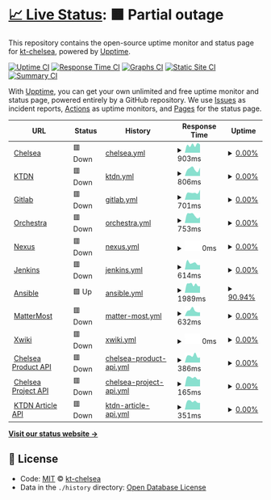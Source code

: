 # [📈 Live Status](https://kt-chelsea.github.io/status/): <!--live status--> **🟧 Partial outage**

This repository contains the open-source uptime monitor and status page for [kt-chelsea](https://kt-chelsea.github.io/status/), powered by [Upptime](https://github.com/upptime/upptime).

[![Uptime CI](https://github.com/koj-co/upptime/workflows/Uptime%20CI/badge.svg)](https://github.com/koj-co/upptime/actions?query=workflow%3A%22Uptime+CI%22)
[![Response Time CI](https://github.com/koj-co/upptime/workflows/Response%20Time%20CI/badge.svg)](https://github.com/koj-co/upptime/actions?query=workflow%3A%22Response+Time+CI%22)
[![Graphs CI](https://github.com/koj-co/upptime/workflows/Graphs%20CI/badge.svg)](https://github.com/koj-co/upptime/actions?query=workflow%3A%22Graphs+CI%22)
[![Static Site CI](https://github.com/koj-co/upptime/workflows/Static%20Site%20CI/badge.svg)](https://github.com/koj-co/upptime/actions?query=workflow%3A%22Static+Site+CI%22)
[![Summary CI](https://github.com/koj-co/upptime/workflows/Summary%20CI/badge.svg)](https://github.com/koj-co/upptime/actions?query=workflow%3A%22Summary+CI%22)

With [Upptime](https://upptime.js.org), you can get your own unlimited and free uptime monitor and status page, powered entirely by a GitHub repository. We use [Issues](https://github.com/kt-chelsea/status/issues) as incident reports, [Actions](https://github.com/kt-chelsea/status/actions) as uptime monitors, and [Pages](https://kt-chelsea.github.io/status/) for the status page.

<!--start: status pages-->
<!-- This summary is generated by Upptime (https://github.com/upptime/upptime) -->
<!-- Do not edit this manually, your changes will be overwritten -->
<!-- prettier-ignore -->
| URL | Status | History | Response Time | Uptime |
| --- | ------ | ------- | ------------- | ------ |
| <img alt="" src="https://favicons.githubusercontent.com/chelsea.kt.co.kr" height="13"> [Chelsea](http://chelsea.kt.co.kr) | 🟥 Down | [chelsea.yml](https://github.com/kt-chelsea/status/commits/HEAD/history/chelsea.yml) | <details><summary><img alt="Response time graph" src="./graphs/chelsea/response-time-week.png" height="20"> 903ms</summary><br><a href="https://kt-chelsea.github.io/status/history/chelsea"><img alt="Response time 721" src="https://img.shields.io/endpoint?url=https%3A%2F%2Fraw.githubusercontent.com%2Fkt-chelsea%2Fstatus%2FHEAD%2Fapi%2Fchelsea%2Fresponse-time.json"></a><br><a href="https://kt-chelsea.github.io/status/history/chelsea"><img alt="24-hour response time 950" src="https://img.shields.io/endpoint?url=https%3A%2F%2Fraw.githubusercontent.com%2Fkt-chelsea%2Fstatus%2FHEAD%2Fapi%2Fchelsea%2Fresponse-time-day.json"></a><br><a href="https://kt-chelsea.github.io/status/history/chelsea"><img alt="7-day response time 903" src="https://img.shields.io/endpoint?url=https%3A%2F%2Fraw.githubusercontent.com%2Fkt-chelsea%2Fstatus%2FHEAD%2Fapi%2Fchelsea%2Fresponse-time-week.json"></a><br><a href="https://kt-chelsea.github.io/status/history/chelsea"><img alt="30-day response time 740" src="https://img.shields.io/endpoint?url=https%3A%2F%2Fraw.githubusercontent.com%2Fkt-chelsea%2Fstatus%2FHEAD%2Fapi%2Fchelsea%2Fresponse-time-month.json"></a><br><a href="https://kt-chelsea.github.io/status/history/chelsea"><img alt="1-year response time 734" src="https://img.shields.io/endpoint?url=https%3A%2F%2Fraw.githubusercontent.com%2Fkt-chelsea%2Fstatus%2FHEAD%2Fapi%2Fchelsea%2Fresponse-time-year.json"></a></details> | <details><summary><a href="https://kt-chelsea.github.io/status/history/chelsea">0.00%</a></summary><a href="https://kt-chelsea.github.io/status/history/chelsea"><img alt="All-time uptime 92.31%" src="https://img.shields.io/endpoint?url=https%3A%2F%2Fraw.githubusercontent.com%2Fkt-chelsea%2Fstatus%2FHEAD%2Fapi%2Fchelsea%2Fuptime.json"></a><br><a href="https://kt-chelsea.github.io/status/history/chelsea"><img alt="24-hour uptime 0.00%" src="https://img.shields.io/endpoint?url=https%3A%2F%2Fraw.githubusercontent.com%2Fkt-chelsea%2Fstatus%2FHEAD%2Fapi%2Fchelsea%2Fuptime-day.json"></a><br><a href="https://kt-chelsea.github.io/status/history/chelsea"><img alt="7-day uptime 0.00%" src="https://img.shields.io/endpoint?url=https%3A%2F%2Fraw.githubusercontent.com%2Fkt-chelsea%2Fstatus%2FHEAD%2Fapi%2Fchelsea%2Fuptime-week.json"></a><br><a href="https://kt-chelsea.github.io/status/history/chelsea"><img alt="30-day uptime 1.38%" src="https://img.shields.io/endpoint?url=https%3A%2F%2Fraw.githubusercontent.com%2Fkt-chelsea%2Fstatus%2FHEAD%2Fapi%2Fchelsea%2Fuptime-month.json"></a><br><a href="https://kt-chelsea.github.io/status/history/chelsea"><img alt="1-year uptime 87.14%" src="https://img.shields.io/endpoint?url=https%3A%2F%2Fraw.githubusercontent.com%2Fkt-chelsea%2Fstatus%2FHEAD%2Fapi%2Fchelsea%2Fuptime-year.json"></a></details>
| <img alt="" src="https://favicons.githubusercontent.com/ktdn.chelsea.kt.co.kr" height="13"> [KTDN](http://ktdn.chelsea.kt.co.kr) | 🟥 Down | [ktdn.yml](https://github.com/kt-chelsea/status/commits/HEAD/history/ktdn.yml) | <details><summary><img alt="Response time graph" src="./graphs/ktdn/response-time-week.png" height="20"> 806ms</summary><br><a href="https://kt-chelsea.github.io/status/history/ktdn"><img alt="Response time 680" src="https://img.shields.io/endpoint?url=https%3A%2F%2Fraw.githubusercontent.com%2Fkt-chelsea%2Fstatus%2FHEAD%2Fapi%2Fktdn%2Fresponse-time.json"></a><br><a href="https://kt-chelsea.github.io/status/history/ktdn"><img alt="24-hour response time 961" src="https://img.shields.io/endpoint?url=https%3A%2F%2Fraw.githubusercontent.com%2Fkt-chelsea%2Fstatus%2FHEAD%2Fapi%2Fktdn%2Fresponse-time-day.json"></a><br><a href="https://kt-chelsea.github.io/status/history/ktdn"><img alt="7-day response time 806" src="https://img.shields.io/endpoint?url=https%3A%2F%2Fraw.githubusercontent.com%2Fkt-chelsea%2Fstatus%2FHEAD%2Fapi%2Fktdn%2Fresponse-time-week.json"></a><br><a href="https://kt-chelsea.github.io/status/history/ktdn"><img alt="30-day response time 731" src="https://img.shields.io/endpoint?url=https%3A%2F%2Fraw.githubusercontent.com%2Fkt-chelsea%2Fstatus%2FHEAD%2Fapi%2Fktdn%2Fresponse-time-month.json"></a><br><a href="https://kt-chelsea.github.io/status/history/ktdn"><img alt="1-year response time 695" src="https://img.shields.io/endpoint?url=https%3A%2F%2Fraw.githubusercontent.com%2Fkt-chelsea%2Fstatus%2FHEAD%2Fapi%2Fktdn%2Fresponse-time-year.json"></a></details> | <details><summary><a href="https://kt-chelsea.github.io/status/history/ktdn">0.00%</a></summary><a href="https://kt-chelsea.github.io/status/history/ktdn"><img alt="All-time uptime 62.40%" src="https://img.shields.io/endpoint?url=https%3A%2F%2Fraw.githubusercontent.com%2Fkt-chelsea%2Fstatus%2FHEAD%2Fapi%2Fktdn%2Fuptime.json"></a><br><a href="https://kt-chelsea.github.io/status/history/ktdn"><img alt="24-hour uptime 0.00%" src="https://img.shields.io/endpoint?url=https%3A%2F%2Fraw.githubusercontent.com%2Fkt-chelsea%2Fstatus%2FHEAD%2Fapi%2Fktdn%2Fuptime-day.json"></a><br><a href="https://kt-chelsea.github.io/status/history/ktdn"><img alt="7-day uptime 0.00%" src="https://img.shields.io/endpoint?url=https%3A%2F%2Fraw.githubusercontent.com%2Fkt-chelsea%2Fstatus%2FHEAD%2Fapi%2Fktdn%2Fuptime-week.json"></a><br><a href="https://kt-chelsea.github.io/status/history/ktdn"><img alt="30-day uptime 1.38%" src="https://img.shields.io/endpoint?url=https%3A%2F%2Fraw.githubusercontent.com%2Fkt-chelsea%2Fstatus%2FHEAD%2Fapi%2Fktdn%2Fuptime-month.json"></a><br><a href="https://kt-chelsea.github.io/status/history/ktdn"><img alt="1-year uptime 36.96%" src="https://img.shields.io/endpoint?url=https%3A%2F%2Fraw.githubusercontent.com%2Fkt-chelsea%2Fstatus%2FHEAD%2Fapi%2Fktdn%2Fuptime-year.json"></a></details>
| <img alt="" src="https://favicons.githubusercontent.com/scm.chelsea.kt.co.kr" height="13"> [Gitlab](http://scm.chelsea.kt.co.kr) | 🟥 Down | [gitlab.yml](https://github.com/kt-chelsea/status/commits/HEAD/history/gitlab.yml) | <details><summary><img alt="Response time graph" src="./graphs/gitlab/response-time-week.png" height="20"> 701ms</summary><br><a href="https://kt-chelsea.github.io/status/history/gitlab"><img alt="Response time 1040" src="https://img.shields.io/endpoint?url=https%3A%2F%2Fraw.githubusercontent.com%2Fkt-chelsea%2Fstatus%2FHEAD%2Fapi%2Fgitlab%2Fresponse-time.json"></a><br><a href="https://kt-chelsea.github.io/status/history/gitlab"><img alt="24-hour response time 969" src="https://img.shields.io/endpoint?url=https%3A%2F%2Fraw.githubusercontent.com%2Fkt-chelsea%2Fstatus%2FHEAD%2Fapi%2Fgitlab%2Fresponse-time-day.json"></a><br><a href="https://kt-chelsea.github.io/status/history/gitlab"><img alt="7-day response time 701" src="https://img.shields.io/endpoint?url=https%3A%2F%2Fraw.githubusercontent.com%2Fkt-chelsea%2Fstatus%2FHEAD%2Fapi%2Fgitlab%2Fresponse-time-week.json"></a><br><a href="https://kt-chelsea.github.io/status/history/gitlab"><img alt="30-day response time 640" src="https://img.shields.io/endpoint?url=https%3A%2F%2Fraw.githubusercontent.com%2Fkt-chelsea%2Fstatus%2FHEAD%2Fapi%2Fgitlab%2Fresponse-time-month.json"></a><br><a href="https://kt-chelsea.github.io/status/history/gitlab"><img alt="1-year response time 1049" src="https://img.shields.io/endpoint?url=https%3A%2F%2Fraw.githubusercontent.com%2Fkt-chelsea%2Fstatus%2FHEAD%2Fapi%2Fgitlab%2Fresponse-time-year.json"></a></details> | <details><summary><a href="https://kt-chelsea.github.io/status/history/gitlab">0.00%</a></summary><a href="https://kt-chelsea.github.io/status/history/gitlab"><img alt="All-time uptime 92.17%" src="https://img.shields.io/endpoint?url=https%3A%2F%2Fraw.githubusercontent.com%2Fkt-chelsea%2Fstatus%2FHEAD%2Fapi%2Fgitlab%2Fuptime.json"></a><br><a href="https://kt-chelsea.github.io/status/history/gitlab"><img alt="24-hour uptime 0.00%" src="https://img.shields.io/endpoint?url=https%3A%2F%2Fraw.githubusercontent.com%2Fkt-chelsea%2Fstatus%2FHEAD%2Fapi%2Fgitlab%2Fuptime-day.json"></a><br><a href="https://kt-chelsea.github.io/status/history/gitlab"><img alt="7-day uptime 0.00%" src="https://img.shields.io/endpoint?url=https%3A%2F%2Fraw.githubusercontent.com%2Fkt-chelsea%2Fstatus%2FHEAD%2Fapi%2Fgitlab%2Fuptime-week.json"></a><br><a href="https://kt-chelsea.github.io/status/history/gitlab"><img alt="30-day uptime 1.38%" src="https://img.shields.io/endpoint?url=https%3A%2F%2Fraw.githubusercontent.com%2Fkt-chelsea%2Fstatus%2FHEAD%2Fapi%2Fgitlab%2Fuptime-month.json"></a><br><a href="https://kt-chelsea.github.io/status/history/gitlab"><img alt="1-year uptime 86.92%" src="https://img.shields.io/endpoint?url=https%3A%2F%2Fraw.githubusercontent.com%2Fkt-chelsea%2Fstatus%2FHEAD%2Fapi%2Fgitlab%2Fuptime-year.json"></a></details>
| <img alt="" src="https://favicons.githubusercontent.com/issue.chelsea.kt.co.kr" height="13"> [Orchestra](http://issue.chelsea.kt.co.kr) | 🟥 Down | [orchestra.yml](https://github.com/kt-chelsea/status/commits/HEAD/history/orchestra.yml) | <details><summary><img alt="Response time graph" src="./graphs/orchestra/response-time-week.png" height="20"> 753ms</summary><br><a href="https://kt-chelsea.github.io/status/history/orchestra"><img alt="Response time 1895" src="https://img.shields.io/endpoint?url=https%3A%2F%2Fraw.githubusercontent.com%2Fkt-chelsea%2Fstatus%2FHEAD%2Fapi%2Forchestra%2Fresponse-time.json"></a><br><a href="https://kt-chelsea.github.io/status/history/orchestra"><img alt="24-hour response time 566" src="https://img.shields.io/endpoint?url=https%3A%2F%2Fraw.githubusercontent.com%2Fkt-chelsea%2Fstatus%2FHEAD%2Fapi%2Forchestra%2Fresponse-time-day.json"></a><br><a href="https://kt-chelsea.github.io/status/history/orchestra"><img alt="7-day response time 753" src="https://img.shields.io/endpoint?url=https%3A%2F%2Fraw.githubusercontent.com%2Fkt-chelsea%2Fstatus%2FHEAD%2Fapi%2Forchestra%2Fresponse-time-week.json"></a><br><a href="https://kt-chelsea.github.io/status/history/orchestra"><img alt="30-day response time 663" src="https://img.shields.io/endpoint?url=https%3A%2F%2Fraw.githubusercontent.com%2Fkt-chelsea%2Fstatus%2FHEAD%2Fapi%2Forchestra%2Fresponse-time-month.json"></a><br><a href="https://kt-chelsea.github.io/status/history/orchestra"><img alt="1-year response time 1949" src="https://img.shields.io/endpoint?url=https%3A%2F%2Fraw.githubusercontent.com%2Fkt-chelsea%2Fstatus%2FHEAD%2Fapi%2Forchestra%2Fresponse-time-year.json"></a></details> | <details><summary><a href="https://kt-chelsea.github.io/status/history/orchestra">0.00%</a></summary><a href="https://kt-chelsea.github.io/status/history/orchestra"><img alt="All-time uptime 84.39%" src="https://img.shields.io/endpoint?url=https%3A%2F%2Fraw.githubusercontent.com%2Fkt-chelsea%2Fstatus%2FHEAD%2Fapi%2Forchestra%2Fuptime.json"></a><br><a href="https://kt-chelsea.github.io/status/history/orchestra"><img alt="24-hour uptime 0.00%" src="https://img.shields.io/endpoint?url=https%3A%2F%2Fraw.githubusercontent.com%2Fkt-chelsea%2Fstatus%2FHEAD%2Fapi%2Forchestra%2Fuptime-day.json"></a><br><a href="https://kt-chelsea.github.io/status/history/orchestra"><img alt="7-day uptime 0.00%" src="https://img.shields.io/endpoint?url=https%3A%2F%2Fraw.githubusercontent.com%2Fkt-chelsea%2Fstatus%2FHEAD%2Fapi%2Forchestra%2Fuptime-week.json"></a><br><a href="https://kt-chelsea.github.io/status/history/orchestra"><img alt="30-day uptime 1.38%" src="https://img.shields.io/endpoint?url=https%3A%2F%2Fraw.githubusercontent.com%2Fkt-chelsea%2Fstatus%2FHEAD%2Fapi%2Forchestra%2Fuptime-month.json"></a><br><a href="https://kt-chelsea.github.io/status/history/orchestra"><img alt="1-year uptime 73.99%" src="https://img.shields.io/endpoint?url=https%3A%2F%2Fraw.githubusercontent.com%2Fkt-chelsea%2Fstatus%2FHEAD%2Fapi%2Forchestra%2Fuptime-year.json"></a></details>
| <img alt="" src="https://favicons.githubusercontent.com/repo.chelsea.kt.co.kr" height="13"> [Nexus](http://repo.chelsea.kt.co.kr) | 🟥 Down | [nexus.yml](https://github.com/kt-chelsea/status/commits/HEAD/history/nexus.yml) | <details><summary><img alt="Response time graph" src="./graphs/nexus/response-time-week.png" height="20"> 0ms</summary><br><a href="https://kt-chelsea.github.io/status/history/nexus"><img alt="Response time 1353" src="https://img.shields.io/endpoint?url=https%3A%2F%2Fraw.githubusercontent.com%2Fkt-chelsea%2Fstatus%2FHEAD%2Fapi%2Fnexus%2Fresponse-time.json"></a><br><a href="https://kt-chelsea.github.io/status/history/nexus"><img alt="24-hour response time 0" src="https://img.shields.io/endpoint?url=https%3A%2F%2Fraw.githubusercontent.com%2Fkt-chelsea%2Fstatus%2FHEAD%2Fapi%2Fnexus%2Fresponse-time-day.json"></a><br><a href="https://kt-chelsea.github.io/status/history/nexus"><img alt="7-day response time 0" src="https://img.shields.io/endpoint?url=https%3A%2F%2Fraw.githubusercontent.com%2Fkt-chelsea%2Fstatus%2FHEAD%2Fapi%2Fnexus%2Fresponse-time-week.json"></a><br><a href="https://kt-chelsea.github.io/status/history/nexus"><img alt="30-day response time 0" src="https://img.shields.io/endpoint?url=https%3A%2F%2Fraw.githubusercontent.com%2Fkt-chelsea%2Fstatus%2FHEAD%2Fapi%2Fnexus%2Fresponse-time-month.json"></a><br><a href="https://kt-chelsea.github.io/status/history/nexus"><img alt="1-year response time 1580" src="https://img.shields.io/endpoint?url=https%3A%2F%2Fraw.githubusercontent.com%2Fkt-chelsea%2Fstatus%2FHEAD%2Fapi%2Fnexus%2Fresponse-time-year.json"></a></details> | <details><summary><a href="https://kt-chelsea.github.io/status/history/nexus">0.00%</a></summary><a href="https://kt-chelsea.github.io/status/history/nexus"><img alt="All-time uptime 84.49%" src="https://img.shields.io/endpoint?url=https%3A%2F%2Fraw.githubusercontent.com%2Fkt-chelsea%2Fstatus%2FHEAD%2Fapi%2Fnexus%2Fuptime.json"></a><br><a href="https://kt-chelsea.github.io/status/history/nexus"><img alt="24-hour uptime 0.00%" src="https://img.shields.io/endpoint?url=https%3A%2F%2Fraw.githubusercontent.com%2Fkt-chelsea%2Fstatus%2FHEAD%2Fapi%2Fnexus%2Fuptime-day.json"></a><br><a href="https://kt-chelsea.github.io/status/history/nexus"><img alt="7-day uptime 0.00%" src="https://img.shields.io/endpoint?url=https%3A%2F%2Fraw.githubusercontent.com%2Fkt-chelsea%2Fstatus%2FHEAD%2Fapi%2Fnexus%2Fuptime-week.json"></a><br><a href="https://kt-chelsea.github.io/status/history/nexus"><img alt="30-day uptime 1.38%" src="https://img.shields.io/endpoint?url=https%3A%2F%2Fraw.githubusercontent.com%2Fkt-chelsea%2Fstatus%2FHEAD%2Fapi%2Fnexus%2Fuptime-month.json"></a><br><a href="https://kt-chelsea.github.io/status/history/nexus"><img alt="1-year uptime 74.00%" src="https://img.shields.io/endpoint?url=https%3A%2F%2Fraw.githubusercontent.com%2Fkt-chelsea%2Fstatus%2FHEAD%2Fapi%2Fnexus%2Fuptime-year.json"></a></details>
| <img alt="" src="https://favicons.githubusercontent.com/build.chelsea.kt.co.kr" height="13"> [Jenkins](http://build.chelsea.kt.co.kr) | 🟥 Down | [jenkins.yml](https://github.com/kt-chelsea/status/commits/HEAD/history/jenkins.yml) | <details><summary><img alt="Response time graph" src="./graphs/jenkins/response-time-week.png" height="20"> 614ms</summary><br><a href="https://kt-chelsea.github.io/status/history/jenkins"><img alt="Response time 653" src="https://img.shields.io/endpoint?url=https%3A%2F%2Fraw.githubusercontent.com%2Fkt-chelsea%2Fstatus%2FHEAD%2Fapi%2Fjenkins%2Fresponse-time.json"></a><br><a href="https://kt-chelsea.github.io/status/history/jenkins"><img alt="24-hour response time 423" src="https://img.shields.io/endpoint?url=https%3A%2F%2Fraw.githubusercontent.com%2Fkt-chelsea%2Fstatus%2FHEAD%2Fapi%2Fjenkins%2Fresponse-time-day.json"></a><br><a href="https://kt-chelsea.github.io/status/history/jenkins"><img alt="7-day response time 614" src="https://img.shields.io/endpoint?url=https%3A%2F%2Fraw.githubusercontent.com%2Fkt-chelsea%2Fstatus%2FHEAD%2Fapi%2Fjenkins%2Fresponse-time-week.json"></a><br><a href="https://kt-chelsea.github.io/status/history/jenkins"><img alt="30-day response time 603" src="https://img.shields.io/endpoint?url=https%3A%2F%2Fraw.githubusercontent.com%2Fkt-chelsea%2Fstatus%2FHEAD%2Fapi%2Fjenkins%2Fresponse-time-month.json"></a><br><a href="https://kt-chelsea.github.io/status/history/jenkins"><img alt="1-year response time 659" src="https://img.shields.io/endpoint?url=https%3A%2F%2Fraw.githubusercontent.com%2Fkt-chelsea%2Fstatus%2FHEAD%2Fapi%2Fjenkins%2Fresponse-time-year.json"></a></details> | <details><summary><a href="https://kt-chelsea.github.io/status/history/jenkins">0.00%</a></summary><a href="https://kt-chelsea.github.io/status/history/jenkins"><img alt="All-time uptime 91.74%" src="https://img.shields.io/endpoint?url=https%3A%2F%2Fraw.githubusercontent.com%2Fkt-chelsea%2Fstatus%2FHEAD%2Fapi%2Fjenkins%2Fuptime.json"></a><br><a href="https://kt-chelsea.github.io/status/history/jenkins"><img alt="24-hour uptime 0.00%" src="https://img.shields.io/endpoint?url=https%3A%2F%2Fraw.githubusercontent.com%2Fkt-chelsea%2Fstatus%2FHEAD%2Fapi%2Fjenkins%2Fuptime-day.json"></a><br><a href="https://kt-chelsea.github.io/status/history/jenkins"><img alt="7-day uptime 0.00%" src="https://img.shields.io/endpoint?url=https%3A%2F%2Fraw.githubusercontent.com%2Fkt-chelsea%2Fstatus%2FHEAD%2Fapi%2Fjenkins%2Fuptime-week.json"></a><br><a href="https://kt-chelsea.github.io/status/history/jenkins"><img alt="30-day uptime 1.38%" src="https://img.shields.io/endpoint?url=https%3A%2F%2Fraw.githubusercontent.com%2Fkt-chelsea%2Fstatus%2FHEAD%2Fapi%2Fjenkins%2Fuptime-month.json"></a><br><a href="https://kt-chelsea.github.io/status/history/jenkins"><img alt="1-year uptime 86.85%" src="https://img.shields.io/endpoint?url=https%3A%2F%2Fraw.githubusercontent.com%2Fkt-chelsea%2Fstatus%2FHEAD%2Fapi%2Fjenkins%2Fuptime-year.json"></a></details>
| <img alt="" src="https://favicons.githubusercontent.com/deploy.chelsea.kt.co.kr" height="13"> [Ansible](http://deploy.chelsea.kt.co.kr/#/login) | 🟩 Up | [ansible.yml](https://github.com/kt-chelsea/status/commits/HEAD/history/ansible.yml) | <details><summary><img alt="Response time graph" src="./graphs/ansible/response-time-week.png" height="20"> 1989ms</summary><br><a href="https://kt-chelsea.github.io/status/history/ansible"><img alt="Response time 1437" src="https://img.shields.io/endpoint?url=https%3A%2F%2Fraw.githubusercontent.com%2Fkt-chelsea%2Fstatus%2FHEAD%2Fapi%2Fansible%2Fresponse-time.json"></a><br><a href="https://kt-chelsea.github.io/status/history/ansible"><img alt="24-hour response time 1569" src="https://img.shields.io/endpoint?url=https%3A%2F%2Fraw.githubusercontent.com%2Fkt-chelsea%2Fstatus%2FHEAD%2Fapi%2Fansible%2Fresponse-time-day.json"></a><br><a href="https://kt-chelsea.github.io/status/history/ansible"><img alt="7-day response time 1989" src="https://img.shields.io/endpoint?url=https%3A%2F%2Fraw.githubusercontent.com%2Fkt-chelsea%2Fstatus%2FHEAD%2Fapi%2Fansible%2Fresponse-time-week.json"></a><br><a href="https://kt-chelsea.github.io/status/history/ansible"><img alt="30-day response time 2024" src="https://img.shields.io/endpoint?url=https%3A%2F%2Fraw.githubusercontent.com%2Fkt-chelsea%2Fstatus%2FHEAD%2Fapi%2Fansible%2Fresponse-time-month.json"></a><br><a href="https://kt-chelsea.github.io/status/history/ansible"><img alt="1-year response time 1584" src="https://img.shields.io/endpoint?url=https%3A%2F%2Fraw.githubusercontent.com%2Fkt-chelsea%2Fstatus%2FHEAD%2Fapi%2Fansible%2Fresponse-time-year.json"></a></details> | <details><summary><a href="https://kt-chelsea.github.io/status/history/ansible">90.94%</a></summary><a href="https://kt-chelsea.github.io/status/history/ansible"><img alt="All-time uptime 99.18%" src="https://img.shields.io/endpoint?url=https%3A%2F%2Fraw.githubusercontent.com%2Fkt-chelsea%2Fstatus%2FHEAD%2Fapi%2Fansible%2Fuptime.json"></a><br><a href="https://kt-chelsea.github.io/status/history/ansible"><img alt="24-hour uptime 100.00%" src="https://img.shields.io/endpoint?url=https%3A%2F%2Fraw.githubusercontent.com%2Fkt-chelsea%2Fstatus%2FHEAD%2Fapi%2Fansible%2Fuptime-day.json"></a><br><a href="https://kt-chelsea.github.io/status/history/ansible"><img alt="7-day uptime 90.94%" src="https://img.shields.io/endpoint?url=https%3A%2F%2Fraw.githubusercontent.com%2Fkt-chelsea%2Fstatus%2FHEAD%2Fapi%2Fansible%2Fuptime-week.json"></a><br><a href="https://kt-chelsea.github.io/status/history/ansible"><img alt="30-day uptime 97.92%" src="https://img.shields.io/endpoint?url=https%3A%2F%2Fraw.githubusercontent.com%2Fkt-chelsea%2Fstatus%2FHEAD%2Fapi%2Fansible%2Fuptime-month.json"></a><br><a href="https://kt-chelsea.github.io/status/history/ansible"><img alt="1-year uptime 98.66%" src="https://img.shields.io/endpoint?url=https%3A%2F%2Fraw.githubusercontent.com%2Fkt-chelsea%2Fstatus%2FHEAD%2Fapi%2Fansible%2Fuptime-year.json"></a></details>
| <img alt="" src="https://favicons.githubusercontent.com/chat.chelsea.kt.co.kr" height="13"> [MatterMost](http://chat.chelsea.kt.co.kr/login) | 🟥 Down | [matter-most.yml](https://github.com/kt-chelsea/status/commits/HEAD/history/matter-most.yml) | <details><summary><img alt="Response time graph" src="./graphs/matter-most/response-time-week.png" height="20"> 632ms</summary><br><a href="https://kt-chelsea.github.io/status/history/matter-most"><img alt="Response time 592" src="https://img.shields.io/endpoint?url=https%3A%2F%2Fraw.githubusercontent.com%2Fkt-chelsea%2Fstatus%2FHEAD%2Fapi%2Fmatter-most%2Fresponse-time.json"></a><br><a href="https://kt-chelsea.github.io/status/history/matter-most"><img alt="24-hour response time 432" src="https://img.shields.io/endpoint?url=https%3A%2F%2Fraw.githubusercontent.com%2Fkt-chelsea%2Fstatus%2FHEAD%2Fapi%2Fmatter-most%2Fresponse-time-day.json"></a><br><a href="https://kt-chelsea.github.io/status/history/matter-most"><img alt="7-day response time 632" src="https://img.shields.io/endpoint?url=https%3A%2F%2Fraw.githubusercontent.com%2Fkt-chelsea%2Fstatus%2FHEAD%2Fapi%2Fmatter-most%2Fresponse-time-week.json"></a><br><a href="https://kt-chelsea.github.io/status/history/matter-most"><img alt="30-day response time 583" src="https://img.shields.io/endpoint?url=https%3A%2F%2Fraw.githubusercontent.com%2Fkt-chelsea%2Fstatus%2FHEAD%2Fapi%2Fmatter-most%2Fresponse-time-month.json"></a><br><a href="https://kt-chelsea.github.io/status/history/matter-most"><img alt="1-year response time 594" src="https://img.shields.io/endpoint?url=https%3A%2F%2Fraw.githubusercontent.com%2Fkt-chelsea%2Fstatus%2FHEAD%2Fapi%2Fmatter-most%2Fresponse-time-year.json"></a></details> | <details><summary><a href="https://kt-chelsea.github.io/status/history/matter-most">0.00%</a></summary><a href="https://kt-chelsea.github.io/status/history/matter-most"><img alt="All-time uptime 92.33%" src="https://img.shields.io/endpoint?url=https%3A%2F%2Fraw.githubusercontent.com%2Fkt-chelsea%2Fstatus%2FHEAD%2Fapi%2Fmatter-most%2Fuptime.json"></a><br><a href="https://kt-chelsea.github.io/status/history/matter-most"><img alt="24-hour uptime 0.00%" src="https://img.shields.io/endpoint?url=https%3A%2F%2Fraw.githubusercontent.com%2Fkt-chelsea%2Fstatus%2FHEAD%2Fapi%2Fmatter-most%2Fuptime-day.json"></a><br><a href="https://kt-chelsea.github.io/status/history/matter-most"><img alt="7-day uptime 0.00%" src="https://img.shields.io/endpoint?url=https%3A%2F%2Fraw.githubusercontent.com%2Fkt-chelsea%2Fstatus%2FHEAD%2Fapi%2Fmatter-most%2Fuptime-week.json"></a><br><a href="https://kt-chelsea.github.io/status/history/matter-most"><img alt="30-day uptime 1.38%" src="https://img.shields.io/endpoint?url=https%3A%2F%2Fraw.githubusercontent.com%2Fkt-chelsea%2Fstatus%2FHEAD%2Fapi%2Fmatter-most%2Fuptime-month.json"></a><br><a href="https://kt-chelsea.github.io/status/history/matter-most"><img alt="1-year uptime 87.16%" src="https://img.shields.io/endpoint?url=https%3A%2F%2Fraw.githubusercontent.com%2Fkt-chelsea%2Fstatus%2FHEAD%2Fapi%2Fmatter-most%2Fuptime-year.json"></a></details>
| <img alt="" src="https://favicons.githubusercontent.com/wiki.chelsea.kt.co.kr" height="13"> [Xwiki](http://wiki.chelsea.kt.co.kr/xwiki/bin/view/Main/) | 🟥 Down | [xwiki.yml](https://github.com/kt-chelsea/status/commits/HEAD/history/xwiki.yml) | <details><summary><img alt="Response time graph" src="./graphs/xwiki/response-time-week.png" height="20"> 0ms</summary><br><a href="https://kt-chelsea.github.io/status/history/xwiki"><img alt="Response time 826" src="https://img.shields.io/endpoint?url=https%3A%2F%2Fraw.githubusercontent.com%2Fkt-chelsea%2Fstatus%2FHEAD%2Fapi%2Fxwiki%2Fresponse-time.json"></a><br><a href="https://kt-chelsea.github.io/status/history/xwiki"><img alt="24-hour response time 0" src="https://img.shields.io/endpoint?url=https%3A%2F%2Fraw.githubusercontent.com%2Fkt-chelsea%2Fstatus%2FHEAD%2Fapi%2Fxwiki%2Fresponse-time-day.json"></a><br><a href="https://kt-chelsea.github.io/status/history/xwiki"><img alt="7-day response time 0" src="https://img.shields.io/endpoint?url=https%3A%2F%2Fraw.githubusercontent.com%2Fkt-chelsea%2Fstatus%2FHEAD%2Fapi%2Fxwiki%2Fresponse-time-week.json"></a><br><a href="https://kt-chelsea.github.io/status/history/xwiki"><img alt="30-day response time 0" src="https://img.shields.io/endpoint?url=https%3A%2F%2Fraw.githubusercontent.com%2Fkt-chelsea%2Fstatus%2FHEAD%2Fapi%2Fxwiki%2Fresponse-time-month.json"></a><br><a href="https://kt-chelsea.github.io/status/history/xwiki"><img alt="1-year response time 835" src="https://img.shields.io/endpoint?url=https%3A%2F%2Fraw.githubusercontent.com%2Fkt-chelsea%2Fstatus%2FHEAD%2Fapi%2Fxwiki%2Fresponse-time-year.json"></a></details> | <details><summary><a href="https://kt-chelsea.github.io/status/history/xwiki">0.00%</a></summary><a href="https://kt-chelsea.github.io/status/history/xwiki"><img alt="All-time uptime 51.36%" src="https://img.shields.io/endpoint?url=https%3A%2F%2Fraw.githubusercontent.com%2Fkt-chelsea%2Fstatus%2FHEAD%2Fapi%2Fxwiki%2Fuptime.json"></a><br><a href="https://kt-chelsea.github.io/status/history/xwiki"><img alt="24-hour uptime 0.00%" src="https://img.shields.io/endpoint?url=https%3A%2F%2Fraw.githubusercontent.com%2Fkt-chelsea%2Fstatus%2FHEAD%2Fapi%2Fxwiki%2Fuptime-day.json"></a><br><a href="https://kt-chelsea.github.io/status/history/xwiki"><img alt="7-day uptime 0.00%" src="https://img.shields.io/endpoint?url=https%3A%2F%2Fraw.githubusercontent.com%2Fkt-chelsea%2Fstatus%2FHEAD%2Fapi%2Fxwiki%2Fuptime-week.json"></a><br><a href="https://kt-chelsea.github.io/status/history/xwiki"><img alt="30-day uptime 1.38%" src="https://img.shields.io/endpoint?url=https%3A%2F%2Fraw.githubusercontent.com%2Fkt-chelsea%2Fstatus%2FHEAD%2Fapi%2Fxwiki%2Fuptime-month.json"></a><br><a href="https://kt-chelsea.github.io/status/history/xwiki"><img alt="1-year uptime 18.41%" src="https://img.shields.io/endpoint?url=https%3A%2F%2Fraw.githubusercontent.com%2Fkt-chelsea%2Fstatus%2FHEAD%2Fapi%2Fxwiki%2Fuptime-year.json"></a></details>
| <img alt="" src="https://favicons.githubusercontent.com/chelsea.kt.co.kr" height="13"> [Chelsea Product API](http://chelsea.kt.co.kr/chelsea/product) | 🟥 Down | [chelsea-product-api.yml](https://github.com/kt-chelsea/status/commits/HEAD/history/chelsea-product-api.yml) | <details><summary><img alt="Response time graph" src="./graphs/chelsea-product-api/response-time-week.png" height="20"> 386ms</summary><br><a href="https://kt-chelsea.github.io/status/history/chelsea-product-api"><img alt="Response time 373" src="https://img.shields.io/endpoint?url=https%3A%2F%2Fraw.githubusercontent.com%2Fkt-chelsea%2Fstatus%2FHEAD%2Fapi%2Fchelsea-product-api%2Fresponse-time.json"></a><br><a href="https://kt-chelsea.github.io/status/history/chelsea-product-api"><img alt="24-hour response time 291" src="https://img.shields.io/endpoint?url=https%3A%2F%2Fraw.githubusercontent.com%2Fkt-chelsea%2Fstatus%2FHEAD%2Fapi%2Fchelsea-product-api%2Fresponse-time-day.json"></a><br><a href="https://kt-chelsea.github.io/status/history/chelsea-product-api"><img alt="7-day response time 386" src="https://img.shields.io/endpoint?url=https%3A%2F%2Fraw.githubusercontent.com%2Fkt-chelsea%2Fstatus%2FHEAD%2Fapi%2Fchelsea-product-api%2Fresponse-time-week.json"></a><br><a href="https://kt-chelsea.github.io/status/history/chelsea-product-api"><img alt="30-day response time 335" src="https://img.shields.io/endpoint?url=https%3A%2F%2Fraw.githubusercontent.com%2Fkt-chelsea%2Fstatus%2FHEAD%2Fapi%2Fchelsea-product-api%2Fresponse-time-month.json"></a><br><a href="https://kt-chelsea.github.io/status/history/chelsea-product-api"><img alt="1-year response time 378" src="https://img.shields.io/endpoint?url=https%3A%2F%2Fraw.githubusercontent.com%2Fkt-chelsea%2Fstatus%2FHEAD%2Fapi%2Fchelsea-product-api%2Fresponse-time-year.json"></a></details> | <details><summary><a href="https://kt-chelsea.github.io/status/history/chelsea-product-api">0.00%</a></summary><a href="https://kt-chelsea.github.io/status/history/chelsea-product-api"><img alt="All-time uptime 78.59%" src="https://img.shields.io/endpoint?url=https%3A%2F%2Fraw.githubusercontent.com%2Fkt-chelsea%2Fstatus%2FHEAD%2Fapi%2Fchelsea-product-api%2Fuptime.json"></a><br><a href="https://kt-chelsea.github.io/status/history/chelsea-product-api"><img alt="24-hour uptime 0.00%" src="https://img.shields.io/endpoint?url=https%3A%2F%2Fraw.githubusercontent.com%2Fkt-chelsea%2Fstatus%2FHEAD%2Fapi%2Fchelsea-product-api%2Fuptime-day.json"></a><br><a href="https://kt-chelsea.github.io/status/history/chelsea-product-api"><img alt="7-day uptime 0.00%" src="https://img.shields.io/endpoint?url=https%3A%2F%2Fraw.githubusercontent.com%2Fkt-chelsea%2Fstatus%2FHEAD%2Fapi%2Fchelsea-product-api%2Fuptime-week.json"></a><br><a href="https://kt-chelsea.github.io/status/history/chelsea-product-api"><img alt="30-day uptime 1.38%" src="https://img.shields.io/endpoint?url=https%3A%2F%2Fraw.githubusercontent.com%2Fkt-chelsea%2Fstatus%2FHEAD%2Fapi%2Fchelsea-product-api%2Fuptime-month.json"></a><br><a href="https://kt-chelsea.github.io/status/history/chelsea-product-api"><img alt="1-year uptime 64.40%" src="https://img.shields.io/endpoint?url=https%3A%2F%2Fraw.githubusercontent.com%2Fkt-chelsea%2Fstatus%2FHEAD%2Fapi%2Fchelsea-product-api%2Fuptime-year.json"></a></details>
| <img alt="" src="https://favicons.githubusercontent.com/chelsea.kt.co.kr" height="13"> [Chelsea Project API](http://chelsea.kt.co.kr/chelsea/project) | 🟥 Down | [chelsea-project-api.yml](https://github.com/kt-chelsea/status/commits/HEAD/history/chelsea-project-api.yml) | <details><summary><img alt="Response time graph" src="./graphs/chelsea-project-api/response-time-week.png" height="20"> 165ms</summary><br><a href="https://kt-chelsea.github.io/status/history/chelsea-project-api"><img alt="Response time 195" src="https://img.shields.io/endpoint?url=https%3A%2F%2Fraw.githubusercontent.com%2Fkt-chelsea%2Fstatus%2FHEAD%2Fapi%2Fchelsea-project-api%2Fresponse-time.json"></a><br><a href="https://kt-chelsea.github.io/status/history/chelsea-project-api"><img alt="24-hour response time 135" src="https://img.shields.io/endpoint?url=https%3A%2F%2Fraw.githubusercontent.com%2Fkt-chelsea%2Fstatus%2FHEAD%2Fapi%2Fchelsea-project-api%2Fresponse-time-day.json"></a><br><a href="https://kt-chelsea.github.io/status/history/chelsea-project-api"><img alt="7-day response time 165" src="https://img.shields.io/endpoint?url=https%3A%2F%2Fraw.githubusercontent.com%2Fkt-chelsea%2Fstatus%2FHEAD%2Fapi%2Fchelsea-project-api%2Fresponse-time-week.json"></a><br><a href="https://kt-chelsea.github.io/status/history/chelsea-project-api"><img alt="30-day response time 161" src="https://img.shields.io/endpoint?url=https%3A%2F%2Fraw.githubusercontent.com%2Fkt-chelsea%2Fstatus%2FHEAD%2Fapi%2Fchelsea-project-api%2Fresponse-time-month.json"></a><br><a href="https://kt-chelsea.github.io/status/history/chelsea-project-api"><img alt="1-year response time 196" src="https://img.shields.io/endpoint?url=https%3A%2F%2Fraw.githubusercontent.com%2Fkt-chelsea%2Fstatus%2FHEAD%2Fapi%2Fchelsea-project-api%2Fresponse-time-year.json"></a></details> | <details><summary><a href="https://kt-chelsea.github.io/status/history/chelsea-project-api">0.00%</a></summary><a href="https://kt-chelsea.github.io/status/history/chelsea-project-api"><img alt="All-time uptime 78.59%" src="https://img.shields.io/endpoint?url=https%3A%2F%2Fraw.githubusercontent.com%2Fkt-chelsea%2Fstatus%2FHEAD%2Fapi%2Fchelsea-project-api%2Fuptime.json"></a><br><a href="https://kt-chelsea.github.io/status/history/chelsea-project-api"><img alt="24-hour uptime 0.00%" src="https://img.shields.io/endpoint?url=https%3A%2F%2Fraw.githubusercontent.com%2Fkt-chelsea%2Fstatus%2FHEAD%2Fapi%2Fchelsea-project-api%2Fuptime-day.json"></a><br><a href="https://kt-chelsea.github.io/status/history/chelsea-project-api"><img alt="7-day uptime 0.00%" src="https://img.shields.io/endpoint?url=https%3A%2F%2Fraw.githubusercontent.com%2Fkt-chelsea%2Fstatus%2FHEAD%2Fapi%2Fchelsea-project-api%2Fuptime-week.json"></a><br><a href="https://kt-chelsea.github.io/status/history/chelsea-project-api"><img alt="30-day uptime 1.38%" src="https://img.shields.io/endpoint?url=https%3A%2F%2Fraw.githubusercontent.com%2Fkt-chelsea%2Fstatus%2FHEAD%2Fapi%2Fchelsea-project-api%2Fuptime-month.json"></a><br><a href="https://kt-chelsea.github.io/status/history/chelsea-project-api"><img alt="1-year uptime 64.40%" src="https://img.shields.io/endpoint?url=https%3A%2F%2Fraw.githubusercontent.com%2Fkt-chelsea%2Fstatus%2FHEAD%2Fapi%2Fchelsea-project-api%2Fuptime-year.json"></a></details>
| <img alt="" src="https://favicons.githubusercontent.com/ktdn.chelsea.kt.co.kr" height="13"> [KTDN Article API](http://ktdn.chelsea.kt.co.kr/api/v1/articles) | 🟥 Down | [ktdn-article-api.yml](https://github.com/kt-chelsea/status/commits/HEAD/history/ktdn-article-api.yml) | <details><summary><img alt="Response time graph" src="./graphs/ktdn-article-api/response-time-week.png" height="20"> 351ms</summary><br><a href="https://kt-chelsea.github.io/status/history/ktdn-article-api"><img alt="Response time 467" src="https://img.shields.io/endpoint?url=https%3A%2F%2Fraw.githubusercontent.com%2Fkt-chelsea%2Fstatus%2FHEAD%2Fapi%2Fktdn-article-api%2Fresponse-time.json"></a><br><a href="https://kt-chelsea.github.io/status/history/ktdn-article-api"><img alt="24-hour response time 291" src="https://img.shields.io/endpoint?url=https%3A%2F%2Fraw.githubusercontent.com%2Fkt-chelsea%2Fstatus%2FHEAD%2Fapi%2Fktdn-article-api%2Fresponse-time-day.json"></a><br><a href="https://kt-chelsea.github.io/status/history/ktdn-article-api"><img alt="7-day response time 351" src="https://img.shields.io/endpoint?url=https%3A%2F%2Fraw.githubusercontent.com%2Fkt-chelsea%2Fstatus%2FHEAD%2Fapi%2Fktdn-article-api%2Fresponse-time-week.json"></a><br><a href="https://kt-chelsea.github.io/status/history/ktdn-article-api"><img alt="30-day response time 329" src="https://img.shields.io/endpoint?url=https%3A%2F%2Fraw.githubusercontent.com%2Fkt-chelsea%2Fstatus%2FHEAD%2Fapi%2Fktdn-article-api%2Fresponse-time-month.json"></a><br><a href="https://kt-chelsea.github.io/status/history/ktdn-article-api"><img alt="1-year response time 456" src="https://img.shields.io/endpoint?url=https%3A%2F%2Fraw.githubusercontent.com%2Fkt-chelsea%2Fstatus%2FHEAD%2Fapi%2Fktdn-article-api%2Fresponse-time-year.json"></a></details> | <details><summary><a href="https://kt-chelsea.github.io/status/history/ktdn-article-api">0.00%</a></summary><a href="https://kt-chelsea.github.io/status/history/ktdn-article-api"><img alt="All-time uptime 62.12%" src="https://img.shields.io/endpoint?url=https%3A%2F%2Fraw.githubusercontent.com%2Fkt-chelsea%2Fstatus%2FHEAD%2Fapi%2Fktdn-article-api%2Fuptime.json"></a><br><a href="https://kt-chelsea.github.io/status/history/ktdn-article-api"><img alt="24-hour uptime 0.00%" src="https://img.shields.io/endpoint?url=https%3A%2F%2Fraw.githubusercontent.com%2Fkt-chelsea%2Fstatus%2FHEAD%2Fapi%2Fktdn-article-api%2Fuptime-day.json"></a><br><a href="https://kt-chelsea.github.io/status/history/ktdn-article-api"><img alt="7-day uptime 0.00%" src="https://img.shields.io/endpoint?url=https%3A%2F%2Fraw.githubusercontent.com%2Fkt-chelsea%2Fstatus%2FHEAD%2Fapi%2Fktdn-article-api%2Fuptime-week.json"></a><br><a href="https://kt-chelsea.github.io/status/history/ktdn-article-api"><img alt="30-day uptime 1.38%" src="https://img.shields.io/endpoint?url=https%3A%2F%2Fraw.githubusercontent.com%2Fkt-chelsea%2Fstatus%2FHEAD%2Fapi%2Fktdn-article-api%2Fuptime-month.json"></a><br><a href="https://kt-chelsea.github.io/status/history/ktdn-article-api"><img alt="1-year uptime 36.98%" src="https://img.shields.io/endpoint?url=https%3A%2F%2Fraw.githubusercontent.com%2Fkt-chelsea%2Fstatus%2FHEAD%2Fapi%2Fktdn-article-api%2Fuptime-year.json"></a></details>

<!--end: status pages-->

[**Visit our status website →**](https://kt-chelsea.github.io/status/)

## 📄 License

- Code: [MIT](./LICENSE) © [kt-chelsea](https://kt-chelsea.github.io/status/)
- Data in the `./history` directory: [Open Database License](https://opendatacommons.org/licenses/odbl/1-0/)
